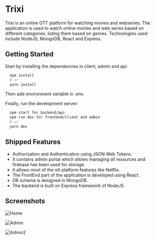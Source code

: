 # Trixi

Trixi is an online OTT platform for watching movies and webseries. The application is used to watch online movies and web series based on different categories, listing them based on genres. Technologies used include NodeJS, MongoDB, React and Express.




## Getting Started

Start by installing the dependencies in client, admin and api:

```bash
  npm install
  # or
  yarn install
```
  Then add environment variable in .env. 
  
  Finally, run the development server: 
```bash
  npm start for backend/api
  npm run dev for frontend/client and admin
  # or
  yarn dev
```



## Shipped Features

- Authorization and Authentication using JSON Web Tokens.
- It contains admin portal which allows managing all resources and firebase has been used for storage.
- It allows most of the ott platform features like Netflix.
- The FrontEnd part of the application is developed using React.
- DB schema is designed in MongoDB.
- The backend is built on Express framework of NodeJS.

## Screenshots

![Home](https://drive.google.com/uc?export=view&id=1WF4hN82lGVu6d9CgWAT663RX5Obu_jr_)

![Admin](https://drive.google.com/uc?export=view&id=1MAlWyD4j5fHKYkR9KN5p51dW8lcsKvyb)

![Admin2](https://drive.google.com/uc?export=view&id=1XY6lFvxUYkPHk35ZVx3vApG3SmoYALuW)



